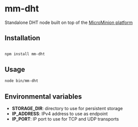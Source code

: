 # mm-dht

Standalone DHT node built on top of the [MicroMinion platform](https://github.com/MicroMinion/mm-platform)

## Installation

```bash

npm install mm-dht

```

## Usage

```bash
node bin/mm-dht
```

## Environmental variables

* **STORAGE_DIR**: directory to use for persistent storage
* **IP_ADDRESS**: IPv4 address to use as endpoint
* **IP_PORT**: IP port to use for TCP and UDP transports
